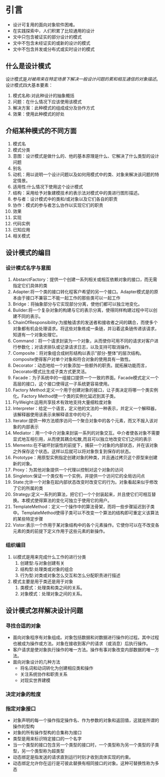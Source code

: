 #   引言
*   设计可复用的面向对象软件困难。
*   在实践探索中，人们积累了比较通用的设计
*   文中只包含被证实的部分设计的模式
*   文中不包含未经证实的或新的设计的模式
*   文中不包含并发或分布式或实时设计的模式
##  什么是设计模式
设计模式是*对被用来在特定场景下解决一般设计问题的累和相互通信的对象描述*。设计模式四大基本要素：
1.  模式名称:对此种设计的抽象概括
2.  问题：在什么情况下应该使用该模式
3.  解决方案：此种模式的组成成分及协作方式
4.  效果：使用此种模式的好处
##  介绍某种模式的不同方面
1.  模式名
2.  模式分类
3.  意图：设计模式是做什么的、他的基本原理是什么、它解决了什么类型的设计问题
4.  别名
5.  动机：用以说明一个设计问题以及如何用模式中的类、对象来解决该问题的特定情景。
6.  适用性:什么情况下使用这个设计模式
7.  结构：采用给予对象建模技术的表示法对模式中的类进行图形描述。
8.  参与者：设计模式中的类和/或对象以及它们各自的职责
9.  协作：模式的参与者怎么协作以实现它们的职责
10. 效果
11. 实现
12. 代码实例
13. 已知应用
14. 相关模式
##  设计模式的编目
### 设计模式名字与意图
1.  AbstarctFactory：提供一个创建一系列相关或相互依赖对象的接口，而无需指定它们具体的类
2.  Adapter:将一个类的接口转化程客户希望的另一个接口。Adapter模式是的原本由于接口不兼容二不能一起工作的那些类可以一起工作
3.  Bridge：将抽象部分与它实现部分分离，使他们都可以独立地变化。
4.  Builder:将一个复杂对象的构建与它的表示分离，使得同样构建过程中可以创建不同的表示。
5.  ChainOfResponsibility:为接触请求的发送者和接收者之间的耦合，而使多个对象都有机会处理请求。将这些对象练成一条链，并沿着这条链传递该请求，知道有一个对象处理它。
6.  Command：将一个请求封装为一个对象，从而使你可用不同的请求对客户进行参数化；对请求排队或记录请求日志，以及支持可取消操作。
7.  Composite：将对象组合成树形结构以表示"部分-整体”的层次结构。composite使得客户对单个对象和符合对象的使用具有一致性。
8.  Decorator：动态地给一个对象添加一些额外的职责。就拓展功能而言，Decorator模式比生成子类方式更灵活。
9.  Facade：为子系统中的一组接口提供一个一致的界面。Facade模式定义一个高层的接口，这个接口使得这一子系统更容易使用。
10. Factory Method:定义一个用于创建对象的接口，让子类决定将哪一个类实例化。Factory Method使一个类的实例化延迟到其子类。
11. FlyWeight:运用共享技术有效地支持大量细粒度对象
12. Interpreter：给定一个语言，定义他的文法的一种表示，并定义一个解释器，该解释器使用该表示来解释语言中的句子。
13. Iterator:提供一种方法顺序访问一个聚合对象中的各个元素，而又不报入该对象的内部表示
14. Mediator：用一个中介对象来封装一系列的对象交互。中介者使各对象不需要显式地互相引用，从而使其耦合松散,而且可以独立地改变它们之间的表示
15. Memento:在不破坏封装性的前提下，捕获一个对象的内部状态，并在该对象之外保存这个状态。这样以后就可以将对象恢复到保存的状态。
16. Prototype：用原型实例指定创建对象的种类，并且通过拷贝这个原型来创建新的对象。
17. Proxy：为其他对象提供一个代理以控制对这个对象的访问
18. Singleton:保证一个类仅有一个实例，并提供一个访问它的全局访问点
19. State:允许一个对象在起内部状态改变时改变它的行为。对象看起来似乎修改了它的所属的类
20. Strategy:定义一系列的算法，把它们一个个封装起来，并且使它们可相互替换。本模式使得算法的变化可独立于使用它的用户。
21. TemplateMethod：定义一个操作中的算法骨架，而将一些步骤延迟到子类中。TemplateMethod使得子类可以不改变一个算法的结构即可重定义该算法的某些特定步骤
22. Vistor:表示一个作用于某对象结构中的各个元素操作。它使你可以在不改变各元素的类的前提下定义作用于这些元素的新操作。
### 组织编目
1.  以模式是用来完成什么工作的进行分类
    1.  创建型:与对象创建有关
    2.  结构型:处理类或对象的组合
    3.  行为型:对类或对象怎么交互和怎么分配职责进行描述
2.  模式主要是用于类还是用于对象
    1.  类模式：处理类和类之间的关系。
    2.  对象模式：处理对象之间的关系。
##  设计模式怎样解决设计问题
### 寻找合适的对象
*   面向对象程序有对象组成。对象包括数据和对数据进行操作的过程。其中过程也被成为操作或方法。对象在接收到客户的请求（或消息）后执行操作。
*   客户请求是使对象执行操作的唯一方法。操作有事对象改变内部数据的唯一方法。
*   面向对象设计的几种方法
    *   将名词和动词转化为创建相应类和操作
    *   关注系统协作和职责关系
    *   对现实世界建模
### 决定对象的粒度
### 指定对象接口
*   对象声明的每一个操作指定操作名、作为参数的对象和返回值，这就是所谓的操作的型构
*   对象的所有操作型构的合集称为接口
*   类型是用来标识特定接口的一个名字
*   当一个类型的接口包含另一个类型的接口时，一个类型称为另一个类型的子类型，另一个类型称为超类型
*   动态绑定是指发送的请求直到运行时刻才收到具体实现的约束。
*   动态绑定允许你在运行是可彼此替换有相同接口的对象。这种可替换性称为多态